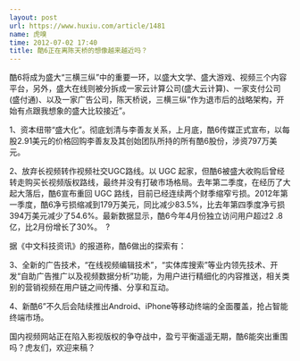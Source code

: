 ```yaml
---
layout: post
url: https://www.huxiu.com/article/1481
name: 虎嗅
time: 2012-07-02 17:40
title: 酷6正在离陈天桥的想像越来越近吗？
---
```

酷6将成为盛大“三横三纵”中的重要一环，以盛大文学、盛大游戏、视频三个内容平台，另外，盛大在线则被分拆成一家云计算公司(盛大云计算)、一家支付公司(盛付通)、以及一家广告公司，陈天桥说，三横三纵”作为退市后的战略架构，开始有点跟我想象的盛大比较接近”。

1、资本纽带“盛大化”。彻底划清与李善友关系，上月底，酷6传媒正式宣布，以每股2.91美元的价格回购李善友及其创始团队所持的所有酷6股份，涉资797万美元。

2、放弃长视频转作视频社交UGC路线。以 UGC 起家，但酷6被盛大收购后曾经转走购买长视频版权路线，最终并没有打破市场格局。去年第二季度，在经历了大起大落后，酷6宣布重回 UGC 路线，目前已经连续两个财季缩窄亏损。2012年第一季度，酷6净亏损缩减到179万美元，同比减少83.5%，比去年第四季度净亏损394万美元减少了54.6%。最新数据显示，酷6今年4月份独立访问用户超过2 .8亿，比2月份增长了30%。　?

据《中文科技资讯》的报道称，酷6做出的探索有：

3、全新的广告技术，“在线视频编辑技术”，“实体库搜索”等业内领先技术、开发“自助广告推广以及视频数据分析”功能，为用户进行精细化的内容推送，相关类别的营销视频在用户链之间传播、分享和互动。

4、新酷6”不久后会陆续推出Android、iPhone等移动终端的全面覆盖，抢占智能终端市场。

国内视频网站正在陷入影视版权的争夺战中，盈亏平衡遥遥无期，酷6能突出重围吗？虎友们，欢迎来稿？

